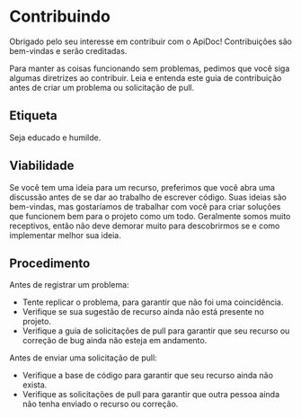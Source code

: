 # Contribuindo

Obrigado pelo seu interesse em contribuir com o ApiDoc! Contribuições são bem-vindas e serão creditadas.

Para manter as coisas funcionando sem problemas, pedimos que você siga algumas diretrizes ao contribuir. Leia e entenda este guia de contribuição antes de criar um problema ou solicitação de pull.

## Etiqueta

Seja educado e humilde.

## Viabilidade

Se você tem uma ideia para um recurso, preferimos que você abra uma discussão antes de se dar ao trabalho de escrever código. Suas ideias são bem-vindas, mas gostaríamos de trabalhar com você para criar soluções que funcionem bem para o projeto como um todo. Geralmente somos muito receptivos, então não deve demorar muito para descobrirmos se e como implementar melhor sua ideia.

## Procedimento

Antes de registrar um problema:

- Tente replicar o problema, para garantir que não foi uma coincidência.
- Verifique se sua sugestão de recurso ainda não está presente no projeto.
- Verifique a guia de solicitações de pull para garantir que seu recurso ou correção de bug ainda não esteja em andamento.

Antes de enviar uma solicitação de pull:

- Verifique a base de código para garantir que seu recurso ainda não exista.
- Verifique as solicitações de pull para garantir que outra pessoa ainda não tenha enviado o recurso ou correção.
